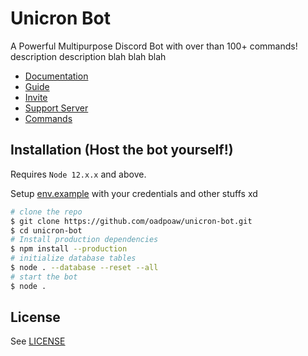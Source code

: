 
# Unicron Bot
A Powerful Multipurpose Discord Bot with over than 100+ commands!
description description blah blah blah 

- [Documentation](https://unicron.gitbook.io/docs)
- [Guide](https://unicron.gitbook.io/guide)
- [Invite](https://discord.com/oauth2/authorize?client_id=634908645896880128&scope=bot&permissions=285599830)
- [Support Server](https://discord.gg/Pp9T2zS)
- [Commands](COMMANDS.md)

## Installation (Host the bot yourself!)
Requires `Node 12.x.x` and above.

Setup [env.example](.env.example) with your credentials and other stuffs xd

```bash
# clone the repo
$ git clone https://github.com/oadpoaw/unicron-bot.git
$ cd unicron-bot
# Install production dependencies
$ npm install --production
# initialize database tables
$ node . --database --reset --all
# start the bot 
$ node .
```

## License

See [LICENSE](./LICENSE)